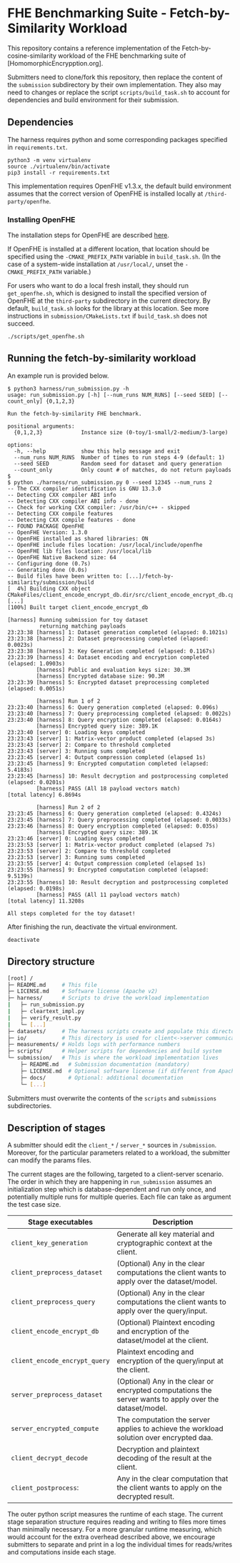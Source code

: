 # FHE Benchmarking Suite - Fetch-by-Similarity Workload

This repository contains a reference implementation of the
Fetch-by-cosine-similarity workload of the FHE benchmarking suite of
[HomomorphicEncrypption.org].

Submitters need to clone/fork this repository, then replace the content of
the `submission` subdirectory by their own implementation.
They also may need to changes or replace the script `scripts/build_task.sh`
to account for dependencies and build environment for their submission.

## Dependencies

The harness requires python and some corresponding packages specified in `requirements.txt`. 
```console
python3 -m venv virtualenv
source ./virtualenv/bin/activate
pip3 install -r requirements.txt
```

This implementation requires OpenFHE v1.3.x, the default build environment
assumes that the correct version of OpenFHE is installed locally at
`/third-party/openfhe`.

### Installing OpenFHE

The installation steps for OpenFHE are described [here](https://openfhe-development.readthedocs.io/en/latest/sphinx_rsts/intro/installation/installation.html).  

If OpenFHE is installed at a different location, that location should be
specified using the `-CMAKE_PREFIX_PATH` variable in `build_task.sh`.
(In the case of a system-wide installation at `/usr/local/`, unset the
`-CMAKE_PREFIX_PATH` variable.)

For users who want to do a local fresh install, they should run `get_openfhe.sh`,
which is designed to install the specified version of OpenFHE at the
`third-party` subdirectory in the current directory.
By default, `build_task.sh` looks for the library at this location. See more
instructions in `submission/CMakeLists.txt` if `build_task.sh` does not succeed.

```console
./scripts/get_openfhe.sh
```

## Running the fetch-by-similarity workload

An example run is provided below.

```console
$ python3 harness/run_submission.py -h
usage: run_submission.py [-h] [--num_runs NUM_RUNS] [--seed SEED] [--count_only] {0,1,2,3}

Run the fetch-by-similarity FHE benchmark.

positional arguments:
  {0,1,2,3}            Instance size (0-toy/1-small/2-medium/3-large)

options:
  -h, --help           show this help message and exit
  --num_runs NUM_RUNS  Number of times to run steps 4-9 (default: 1)
  --seed SEED          Random seed for dataset and query generation
  --count_only         Only count # of matches, do not return payloads
$
$ python ./harness/run_submission.py 0 --seed 12345 --num_runs 2
-- The CXX compiler identification is GNU 13.3.0
-- Detecting CXX compiler ABI info
-- Detecting CXX compiler ABI info - done
-- Check for working CXX compiler: /usr/bin/c++ - skipped
-- Detecting CXX compile features
-- Detecting CXX compile features - done
-- FOUND PACKAGE OpenFHE
-- OpenFHE Version: 1.3.0
-- OpenFHE installed as shared libraries: ON
-- OpenFHE include files location: /usr/local/include/openfhe
-- OpenFHE lib files location: /usr/local/lib
-- OpenFHE Native Backend size: 64
-- Configuring done (0.7s)
-- Generating done (0.0s)
-- Build files have been written to: [...]/fetch-by-similarity/submission/build
[  4%] Building CXX object CMakeFiles/client_encode_encrypt_db.dir/src/client_encode_encrypt_db.cpp.o
[...]
[100%] Built target client_encode_encrypt_db

[harness] Running submission for toy dataset
          returning matching payloads
23:23:38 [harness] 1: Dataset generation completed (elapsed: 0.1021s)
23:23:38 [harness] 2: Dataset preprocessing completed (elapsed: 0.0023s)
23:23:38 [harness] 3: Key Generation completed (elapsed: 0.1167s)
23:23:39 [harness] 4: Dataset encoding and encryption completed (elapsed: 1.0903s)
         [harness] Public and evaluation keys size: 30.3M
         [harness] Encrypted database size: 90.3M
23:23:39 [harness] 5: Encrypted dataset preprocessing completed (elapsed: 0.0051s)

         [harness] Run 1 of 2
23:23:40 [harness] 6: Query generation completed (elapsed: 0.096s)
23:23:40 [harness] 7: Query preprocessing completed (elapsed: 0.0022s)
23:23:40 [harness] 8: Query encryption completed (elapsed: 0.0164s)
         [harness] Encrypted query size: 389.1K
23:23:40 [server] 0: Loading keys completed
23:23:43 [server] 1: Matrix-vector product completed (elapsed 3s)
23:23:43 [server] 2: Compare to threshold completed
23:23:43 [server] 3: Running sums completed
23:23:45 [server] 4: Output compression completed (elapsed 1s)
23:23:45 [harness] 9: Encrypted computation completed (elapsed: 5.4183s)
23:23:45 [harness] 10: Result decryption and postprocessing completed (elapsed: 0.0201s)
         [harness] PASS (All 18 payload vectors match)
[total latency] 6.8694s

         [harness] Run 2 of 2
23:23:45 [harness] 6: Query generation completed (elapsed: 0.4324s)
23:23:45 [harness] 7: Query preprocessing completed (elapsed: 0.0033s)
23:23:46 [harness] 8: Query encryption completed (elapsed: 0.035s)
         [harness] Encrypted query size: 389.1K
23:23:46 [server] 0: Loading keys completed
23:23:53 [server] 1: Matrix-vector product completed (elapsed 7s)
23:23:53 [server] 2: Compare to threshold completed
23:23:53 [server] 3: Running sums completed
23:23:55 [server] 4: Output compression completed (elapsed 1s)
23:23:55 [harness] 9: Encrypted computation completed (elapsed: 9.5139s)
23:23:55 [harness] 10: Result decryption and postprocessing completed (elapsed: 0.0198s)
         [harness] PASS (All 11 payload vectors match)
[total latency] 11.3208s

All steps completed for the toy dataset!
```

After finishing the run, deactivate the virtual environment.
```console
deactivate
```

## Directory structure

```bash
[root] /
├─ README.md     # This file
├─ LICENSE.md    # Software license (Apache v2)
├─ harness/      # Scripts to drive the workload implementation
|   ├─ run_submission.py
|   ├─ cleartext_impl.py
|   ├─ verify_result.py
|   └─ [...]
├─ datasets/     # The harness scripts create and populate this directory
├─ io/           # This directory is used for client<->server communication
├─ measurements/ # Holds logs with performance numbers
├─ scripts/      # Helper scripts for dependencies and build system
└─ submission/   # This is where the workload implementation lives
    ├─ README.md   # Submission documentation (mandatory)
    ├─ LICENSE.md  # Optional software license (if different from Apache v2)
    ├─ docs/       # Optional: additional documentation
    └─ [...]
```
Submitters must overwrite the contents of the `scripts` and `submissions`
subdirectories.

## Description of stages

A submitter should edit the `client_*` / `server_*` sources in `/submission`. 
Moreover, for the particular parameters related to a workload, the submitter can modify the params files.

The current stages are the following, targeted to a client-server scenario.
The order in which they are happening in `run_submission` assumes an initialization step which is 
database-dependent and run only once, and potentially multiple runs for multiple queries.
Each file can take as argument the test case size.


| Stage executables                | Description |
|----------------------------------|-------------|
| `client_key_generation`          | Generate all key material and cryptographic context at the client.           
| `client_preprocess_dataset`      | (Optional) Any in the clear computations the client wants to apply over the dataset/model.
| `client_preprocess_query`        | (Optional) Any in the clear computations the client wants to apply over the query/input.
| `client_encode_encrypt_db`       | (Optional) Plaintext encoding and encryption of the dataset/model at the client.
| `client_encode_encrypt_query`    | Plaintext encoding and encryption of the query/input at the client.
| `server_preprocess_dataset`      | (Optional) Any in the clear or encrypted computations the server wants to apply over the dataset/model.
| `server_encrypted_compute`       | The computation the server applies to achieve the workload solution over encrypted daa.
| `client_decrypt_decode`          | Decryption and plaintext decoding of the result at the client.
| `client_postprocess`:            | Any in the clear computation that the client wants to apply on the decrypted result.


The outer python script measures the runtime of each stage.
The current stage separation structure requires reading and writing to files more times than minimally necessary.
For a more granular runtime measuring, which would account for the extra overhead described above, we encourage
submitters to separate and print in a log the individual times for reads/writes and computations inside each stage.

